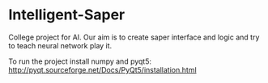 # Intelligent-Saper
College project for AI.
Our aim is to create saper interface and logic and try to teach neural network play it.

To run the project install numpy and pyqt5:
http://pyqt.sourceforge.net/Docs/PyQt5/installation.html
